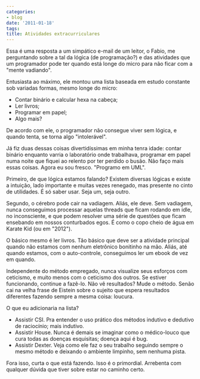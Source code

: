 ```yaml
---
categories:
- blog
date: '2011-01-18'
tags:
title: Atividades extracurriculares
---
```


Essa é uma resposta a um simpático e-mail de um leitor, o Fabio, me perguntando sobre a tal da lógica (de programação?) e das atividades que um programador pode ter quando está longe do micro para não ficar com a "mente vadiando".

Entusiasta ao máximo, ele montou uma lista baseada em estudo constante sob variadas formas, mesmo longe do micro:

  * Contar binário e calcular hexa na cabeça;
  * Ler livros;
  * Programar em papel;
  * Algo mais?

De acordo com ele, o programador não consegue viver sem lógica, e quando tenta, se torna algo "intolerável".

Já fiz duas dessas coisas divertidíssimas em minha tenra idade: contar binário enquanto varria o laboratório onde trabalhava, programar em papel numa noite que fiquei ao relento por ter perdido o busão. Não faço mais essas coisas. Agora eu sou fresco. "Programo em UML".

Primeiro, de que lógica estamos falando? Existem diversas lógicas e existe a intuição, lado importante e muitas vezes renegado, mas presente no cinto de utilidades. É só saber usar. Seja um, seja outro.

Segundo, o cérebro pode cair na vadiagem. Aliás, ele deve. Sem vadiagem, nunca conseguimos processar aquelas threads que ficam rodando em idle, no inconsciente, e que podem resolver uma série de questões que ficam ensebando em nossos conturbados egos. É como o copo cheio de água em Karate Kid (ou em "2012").

O básico mesmo é ler livros. Tão básico que deve ser a atividade principal quando não estamos com nenhum eletrônico bonitinho na mão. Aliás, até quando estamos, com o auto-controle, conseguimos ler um ebook de vez em quando.

Independente do método empregado, nunca visualize seus esforços com ceticismo, e muito menos com o ceticismo dos outros. Se estiver funcionando, continue a fazê-lo. Não vê resultados? Mude o método. Senão cai na velha frase de Eistein sobre o sujeito que espera resultados diferentes fazendo sempre a mesma coisa: loucura.

O que eu adicionaria na lista?

  * Assistir CSI. Pra entender o uso prático dos métodos indutivo e dedutivo de raciocínio; mais indutivo.
  * Assistir House. Nunca é demais se imaginar como o médico-louco que cura todas as doenças esquisitas; doença aqui é bug.
  * Assistir Dexter. Veja como ele faz o seu trabalho seguindo sempre o mesmo método e deixando o ambiente limpinho, sem nenhuma pista.

Fora isso, curta o que está fazendo. Isso é o primordial. Arrebenta com qualquer dúvida que tiver sobre estar no caminho certo.
